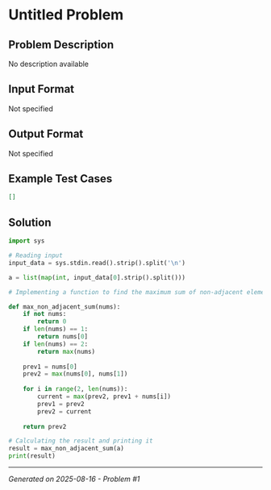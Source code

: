 # Untitled Problem

## Problem Description
No description available

## Input Format
Not specified

## Output Format
Not specified

## Example Test Cases
```json
[]
```

## Solution
```python
import sys

# Reading input
input_data = sys.stdin.read().strip().split('\n')

a = list(map(int, input_data[0].strip().split()))

# Implementing a function to find the maximum sum of non-adjacent elements

def max_non_adjacent_sum(nums):
    if not nums:
        return 0
    if len(nums) == 1:
        return nums[0]
    if len(nums) == 2:
        return max(nums)
    
    prev1 = nums[0]
    prev2 = max(nums[0], nums[1])
    
    for i in range(2, len(nums)):
        current = max(prev2, prev1 + nums[i])
        prev1 = prev2
        prev2 = current
    
    return prev2

# Calculating the result and printing it
result = max_non_adjacent_sum(a)
print(result)
```

---
*Generated on 2025-08-16 - Problem #1*